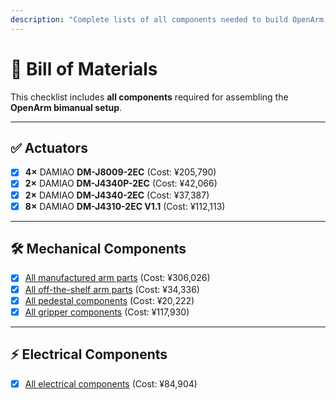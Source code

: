 ```yaml
---
description: "Complete lists of all components needed to build OpenArm, including mechanical parts, electronics, and off-the-shelf components."
---
```


# 🧩 Bill of Materials

This checklist includes **all components** required for assembling the **OpenArm bimanual setup**.

---

## ✅ Actuators

- [x] **4×** DAMIAO **DM-J8009-2EC** (Cost: ¥205,790)
- [x] **2×** DAMIAO **DM-J4340P-2EC** (Cost: ¥42,066)
- [x] **2×** DAMIAO **DM-J4340-2EC** (Cost: ¥37,387)
- [x] **8×** DAMIAO **DM-J4310-2EC V1.1** (Cost: ¥112,113)

---

## 🛠️ Mechanical Components

- [x] [All manufactured arm parts](arm-manufactured) (Cost: ¥306,026)
- [x] [All off-the-shelf arm parts](arm-off-the-shelf) (Cost: ¥34,336)
- [x] [All pedestal components](pedestal) (Cost: ¥20,222)
- [x] [All gripper components](gripper) (Cost: ¥117,930)

---

## ⚡ Electrical Components

- [x] [All electrical components](electrical) (Cost: ¥84,904)
